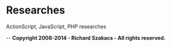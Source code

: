 Researches
==========

ActionScript, JavaScript, PHP researches






--
**Copyright 2008-2014 - Richard Szakacs - All rights reserved.**